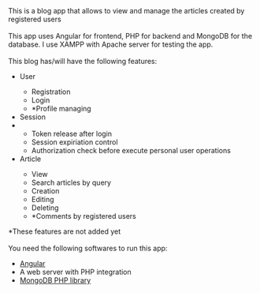 <div>This is a blog app that allows to view and manage the articles created by registered users</div>
<br>
<div>
This app uses Angular for frontend, PHP for backend and MongoDB for the database. I use XAMPP with Apache server for testing the app.
</div>
<br>
<div>
This blog has/will have the following features:
<ul>
  <li>User</li>
  <ul>
    <li>Registration</li>
    <li>Login</li>
    <li>*Profile managing</li>
  </ul>
  <li>Session<li>
  <ul>
    <li>Token release after login</li>
    <li>Session expiriation control</li>
    <li>Authorization check before execute personal user operations</li>
  </ul>
  <li>Article</li>
  <ul>
    <li>View</li>
    <li>Search articles by query</li>
    <li>Creation</li>
    <li>Editing</li>
    <li>Deleting</li>
    <li>*Comments by registered users</li>
  </ul>
</ul>
</div>
<div>
*These features are not added yet
</div>
<br>
<div>
  You need the following softwares to run this app:
  <ul>
    <li><a href="https://angular.io/">Angular</a></li>
    <li>A web server with PHP integration</li>
    <li><a href="https://github.com/mongodb/mongo-php-library">MongoDB PHP library</a></li>
  </ul>
</div>





